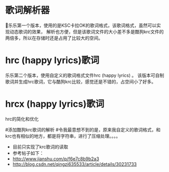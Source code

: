 
# 歌词解析器

乐乐第一个版本，使用的是KSC卡拉OK的歌词格式，该歌词格式，虽然可以实现动态歌词的效果， 解析也方便，但是该歌词文件的大小差不多是酷狗krc文件的两倍多，所以在存储时还是占用了比较大的空间。

# hrc (happy lyrics)歌词

乐乐第二个版本，使用自定义的歌词格式文件hrc (happy lyrics) 。 该版本可自制歌词并生成hrc歌词，它与酷狗krc比较，感觉还是不错的，占空间小了好多。

# hrcx (happy lyrics)歌词
hrc的简化和优化

#添加酷狗krc歌词的解析
#令我最意想不到的是，原来我自定义的歌词格式，和krc也有相似的地方，都是将字符串，进行了压缩处理。。。。
- 目前只实现了krc歌词的读取
- 参考帖子如下：
- http://www.jianshu.com/p/f6e7c8b9b2a3
- http://blog.csdn.net/qingzi635533/article/details/30231733
